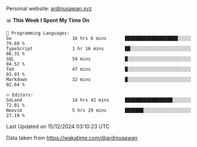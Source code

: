 Personal website: [ardinusawan.xyz](https://ardinusawan.xyz)

<!--START_SECTION:waka-->
📊 **This Week I Spent My Time On** 

```text
💬 Programming Languages: 
Go                       16 hrs 6 mins       ████████████████████░░░░░   79.69 % 
TypeScript               1 hr 16 mins        ██░░░░░░░░░░░░░░░░░░░░░░░   06.31 % 
SQL                      54 mins             █░░░░░░░░░░░░░░░░░░░░░░░░   04.52 % 
TeX                      47 mins             █░░░░░░░░░░░░░░░░░░░░░░░░   03.93 % 
Markdown                 32 mins             █░░░░░░░░░░░░░░░░░░░░░░░░   02.64 % 

🔥 Editors: 
GoLand                   14 hrs 42 mins      ██████████████████░░░░░░░   72.81 % 
Neovim                   5 hrs 29 mins       ███████░░░░░░░░░░░░░░░░░░   27.19 % 
```


 Last Updated on 15/12/2024 03:10:23 UTC
<!--END_SECTION:waka-->
Data taken from https://wakatime.com/@ardinusawan
